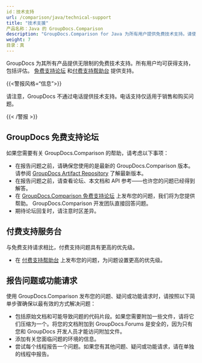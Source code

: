 ```yaml
---
id：技术支持
url: /comparison/java/technical-support
title: "技术支援"
产品名称：Java 的 GroupDocs.Comparison
description: "GroupDocs.Comparison for Java 为所有用户提供免费技术支持。请使用 GroupDocs 免费支持论坛报告您的问题、问题或功能请求。"
weight: 7
目录：真
---
```


GroupDocs 为其所有产品提供无限制的免费技术支持。所有用户均可获得支持，包括评估。 [免费支持论坛](https://forum.groupdocs.com/) 和[付费支持帮助台](https://helpdesk.groupdocs.com/) 提供支持。

{{<警报风格=“信息”>}}

请注意，GroupDocs 不通过电话提供技术支持。电话支持仅适用于销售和购买问题。

{{< /警报 >}}

## GroupDocs 免费支持论坛

如果您需要有关 GroupDocs.Comparison 的帮助，请考虑以下事项：

* 在报告问题之前，请确保您使用的是最新的 GroupDocs.Comparison 版本。请参阅 [GroupDocs Artifact Repository](https://releases.groupdocs.com/java/repo/com/groupdocs/groupdocs-comparison/) 了解最新版本。
* 在报告问题之前，请查看论坛、本文档和 API 参考——也许您的问题已经得到解答。
* 在 [GroupDocs.Comparison 免费支持论坛](https://forum.groupdocs.com/c/comparison/12) 上发布您的问题，我们将为您提供帮助。 GroupDocs.Comparison 开发团队直接回答问题。
* 期待论坛回复时，请注意时区差异。

## 付费支持服务台

与免费支持请求相比，付费支持问题具有更高的优先级。

* 在 [付费支持帮助台](https://helpdesk.groupdocs.com/) 上发布您的问题，为问题设置更高的优先级。

## 报告问题或功能请求

使用 GroupDocs.Comparison 发布您的问题、疑问或功能请求时，请按照以下简单步骤确保以最有效的方式解决问题：

* 包括原始文档和可能导致问题的代码片段。如果您需要附加一些文件，请将它们压缩为一个。将您的文档附加到 GroupDocs.Forums 是安全的，因为只有您和 GroupDocs 开发人员才能访问附加文件。
* 添加有关您面临问题的环境的信息。
* 尝试每个线程报告一个问题。如果您有其他问题、疑问或功能请求，请在单独的线程中报告。

